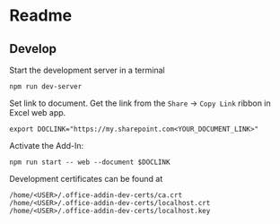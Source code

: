 # Readme

## Develop

Start the development server in a terminal

```{shell}
npm run dev-server
```

Set link to document. Get the link from the `Share` -> `Copy Link` ribbon in Excel web app.

```{shell}
export DOCLINK="https://my.sharepoint.com<YOUR_DOCUMENT_LINK>"
```


Activate the Add-In:

```{shell}
npm run start -- web --document $DOCLINK
```

Development certificates can be found at

```{shell}
/home/<USER>/.office-addin-dev-certs/ca.crt
/home/<USER>/.office-addin-dev-certs/localhost.crt
/home/<USER>/.office-addin-dev-certs/localhost.key
```

